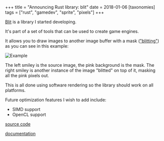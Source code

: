 +++
title = "Announcing Rust library: blit"
date = 2018-01-06
[taxonomies]
tags = ["rust", "gamedev", "sprite", "pixels"]
+++

[Blit](https://github.com/tversteeg/blit) is a library I started developing.

It's part of a set of tools that can be used to create game engines.

It allows you to draw images to another image buffer with a mask (["blitting"](https://en.wikipedia.org/wiki/Bit_blit)) as you can see in this example:

![Example](https://raw.githubusercontent.com/tversteeg/blit/master/img/example.png)

The left smiley is the source image, the pink background is the mask. The right smiley is another instance of the image "blitted" on top of it, masking all the pink pixels out.

This is all done using software rendering so the library should work on all platforms.

Future optimization features I wish to add include:
- SIMD support
- OpenCL support

[source code](https://github.com/tversteeg/blit)

[documentation](https://docs.rs/blit)
